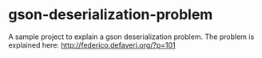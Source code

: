 gson-deserialization-problem
============================

A sample project to explain a gson deserialization problem.
The problem is explained here: http://federico.defaveri.org/?p=101

